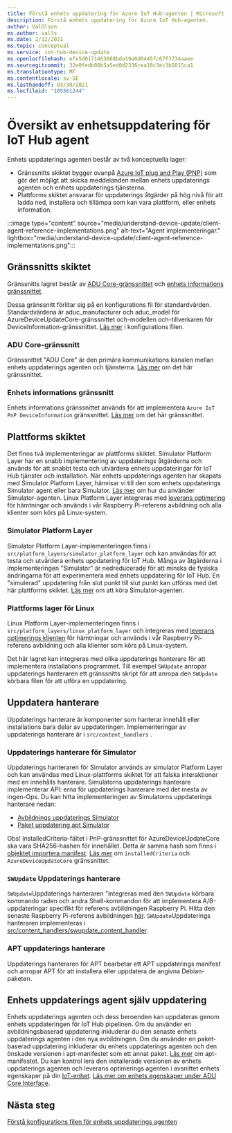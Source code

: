```yaml
---
title: Förstå enhets uppdatering för Azure IoT Hub-agenten | Microsoft Docs
description: Förstå enhets uppdatering för Azure IoT Hub-agenten.
author: ValOlson
ms.author: valls
ms.date: 2/12/2021
ms.topic: conceptual
ms.service: iot-hub-device-update
ms.openlocfilehash: efe5d0171463668bda19a0d0445fc67f3734aaee
ms.sourcegitcommit: 32e0fedb80b5a5ed0d2336cea18c3ec3b5015ca1
ms.translationtype: MT
ms.contentlocale: sv-SE
ms.lasthandoff: 03/30/2021
ms.locfileid: "105561244"
---
```

# <a name="device-update-for-iot-hub-agent-overview"></a>Översikt av enhetsuppdatering för IoT Hub agent

Enhets uppdaterings agenten består av två konceptuella lager:

* Gränssnitts skiktet bygger ovanpå [Azure IoT plug and Play (PNP)](../iot-pnp/overview-iot-plug-and-play.md) som gör det möjligt att skicka meddelanden mellan enhets uppdaterings agenten och enhets uppdaterings tjänsterna.
* Plattforms skiktet ansvarar för uppdaterings åtgärder på hög nivå för att ladda ned, installera och tillämpa som kan vara plattform, eller enhets information.

:::image type="content" source="media/understand-device-update/client-agent-reference-implementations.png" alt-text="Agent implementeringar." lightbox="media/understand-device-update/client-agent-reference-implementations.png":::

## <a name="the-interface-layer"></a>Gränssnitts skiktet

Gränssnitts lagret består av [ADU Core-gränssnittet](https://github.com/Azure/iot-hub-device-update/tree/main/src/agent/adu_core_interface) och [enhets informations gränssnittet](https://github.com/Azure/iot-hub-device-update/tree/main/src/agent/device_info_interface).

Dessa gränssnitt förlitar sig på en konfigurations fil för standardvärden. Standardvärdena är aduc_manufacturer och aduc_model för AzureDeviceUpdateCore-gränssnittet och-modellen och-tillverkaren för DeviceInformation-gränssnittet. [Läs mer](device-update-configuration-file.md) i konfigurations filen.

### <a name="adu-core-interface"></a>ADU Core-gränssnitt

Gränssnittet "ADU Core" är den primära kommunikations kanalen mellan enhets uppdaterings agenten och tjänsterna. [Läs mer](device-update-plug-and-play.md#adu-core-interface) om det här gränssnittet.

### <a name="device-information-interface"></a>Enhets informations gränssnitt

Enhets informations gränssnittet används för att implementera `Azure IoT PnP DeviceInformation` gränssnittet. [Läs mer](device-update-plug-and-play.md#device-information-interface) om det här gränssnittet.

## <a name="the-platform-layer"></a>Plattforms skiktet

Det finns två implementeringar av plattforms skiktet. Simulator Platform Layer har en snabb implementering av uppdaterings åtgärderna och används för att snabbt testa och utvärdera enhets uppdateringar för IoT Hub tjänster och installation. När enhets uppdaterings agenten har skapats med Simulator Platform Layer, hänvisar vi till den som enhets uppdaterings Simulator agent eller bara Simulator. [Läs mer](https://github.com/Azure/iot-hub-device-update/blob/main/docs/agent-reference/how-to-run-agent.md) om hur du använder Simulator-agenten. Linux Platform Layer integreras med [leverans optimering](https://github.com/microsoft/do-client) för hämtningar och används i vår Raspberry Pi-referens avbildning och alla klienter som körs på Linux-system.

### <a name="simulator-platform-layer"></a>Simulator Platform Layer

Simulator Platform Layer-implementeringen finns i `src/platform_layers/simulator_platform_layer` och kan användas för att testa och utvärdera enhets uppdatering för IoT Hub.  Många av åtgärderna i implementeringen "Simulator" är nedreducerade för att minska de fysiska ändringarna för att experimentera med enhets uppdatering för IoT Hub.  En "simulerad" uppdatering från slut punkt till slut punkt kan utföras med det här plattforms skiktet. [Läs mer](https://github.com/Azure/iot-hub-device-update/blob/main/docs/agent-reference/how-to-run-agent.md) om att köra Simulator-agenten.

### <a name="linux-platform-layer"></a>Plattforms lager för Linux

Linux Platform Layer-implementeringen finns i `src/platform_layers/linux_platform_layer` och integreras med [leverans optimerings klienten](https://github.com/microsoft/do-client/releases) för hämtningar och används i vår Raspberry Pi-referens avbildning och alla klienter som körs på Linux-system.

Det här lagret kan integreras med olika uppdaterings hanterare för att implementera installations programmet. Till exempel `SWUpdate` anropar uppdaterings hanteraren ett gränssnitts skript för att anropa den `SWUpdate` körbara filen för att utföra en uppdatering.

## <a name="update-handlers"></a>Uppdatera hanterare

Uppdaterings hanterare är komponenter som hanterar innehåll eller installations bara delar av uppdateringen. Implementeringar av uppdaterings hanterare är i `src/content_handlers` .

### <a name="simulator-update-handler"></a>Uppdaterings hanterare för Simulator

Uppdaterings hanteraren för Simulator används av simulator Platform Layer och kan användas med Linux-plattforms skiktet för att falska interaktioner med en innehålls hanterare. Simulatorns uppdaterings hanterare implementerar API: erna för uppdaterings hanterare med det mesta av ingen-Ops. Du kan hitta implementeringen av Simulatorns uppdaterings hanterare nedan:
* [Avbildnings uppdaterings Simulator](https://github.com/Azure/iot-hub-device-update/blob/main/src/content_handlers/swupdate_handler/inc/aduc/swupdate_simulator_handler.hpp)
* [Paket uppdatering apt Simulator](https://github.com/Azure/iot-hub-device-update/blob/main/src/content_handlers/apt_handler/inc/aduc/apt_simulator_handler.hpp)

Obs! InstalledCriteria-fältet i PnP-gränssnittet för AzureDeviceUpdateCore ska vara SHA256-hashen för innehållet. Detta är samma hash som finns i [objektet importera manifest](import-update.md#create-device-update-import-manifest). [Läs mer](device-update-plug-and-play.md) om `installedCriteria` och `AzureDeviceUpdateCore` gränssnittet.

### <a name="swupdate-update-handler"></a>`SWUpdate` Uppdaterings hanterare

`SWUpdate`Uppdaterings hanteraren "integreras med den `SWUpdate` körbara kommando raden och andra Shell-kommandon för att implementera A/B-uppdateringar specifikt för referens avbildningen Raspberry Pi. Hitta den senaste Raspberry Pi-referens avbildningen [här](https://github.com/Azure/iot-hub-device-update/releases). `SWUpdate`Uppdaterings hanteraren implementeras i [src/content_handlers/swupdate_content_handler](https://github.com/Azure/iot-hub-device-update/tree/main/src/content_handlers/swupdate_handler).

### <a name="apt-update-handler"></a>APT uppdaterings hanterare

Uppdaterings hanteraren för APT bearbetar ett APT uppdaterings manifest och anropar APT för att installera eller uppdatera de angivna Debian-paketen.

## <a name="self-update-device-update-agent"></a>Enhets uppdaterings agent själv uppdatering

Enhets uppdaterings agenten och dess beroenden kan uppdateras genom enhets uppdateringen för IoT Hub pipelinen. Om du använder en avbildningsbaserad uppdatering inkluderar du den senaste enhets uppdaterings agenten i den nya avbildningen. Om du använder en paket-baserad uppdatering inkluderar du enhets uppdaterings agenten och den önskade versionen i apt-manifestet som ett annat paket. [Läs mer](device-update-apt-manifest.md) om apt-manifestet. Du kan kontrol lera den installerade versionen av enhets uppdaterings agenten och leverans optimerings agenten i avsnittet enhets egenskaper på din [IoT-enhet](../iot-hub/iot-hub-devguide-device-twins.md). [Läs mer om enhets egenskaper under ADU Core Interface](device-update-plug-and-play.md#device-properties).

## <a name="next-steps"></a>Nästa steg
[Förstå konfigurations filen för enhets uppdaterings agenten](device-update-configuration-file.md)